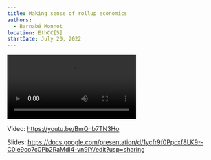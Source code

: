 ```yaml
---
title: Making sense of rollup economics
authors:
  - Barnabé Monnot
location: EthCC[5]
startDate: July 20, 2022
---
```


<video src="https://youtu.be/BmQnb7TN3Ho"></video>

Video: <https://youtu.be/BmQnb7TN3Ho>

Slides: <https://docs.google.com/presentation/d/1ycfr9f0Ppcxf8LK9--C0ie9co7c0Pb2RaMdl4-vn9iY/edit?usp=sharing>
